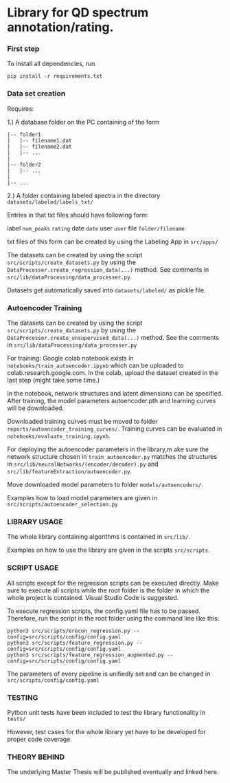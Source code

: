 # Library for QD spectrum annotation/rating.

### First step

To install all dependencies, run
	
	pip install -r requirements.txt


### Data set creation

Requires:

1.) A database folder on the PC containing of the form

	|-- folder1
	|	|-- filename1.dat     
	|	|-- filename2.dat
	|	|-- ...
	|
	|-- folder2
	|	|-- ...
	|
	|-- ...

2.) A folder containing labeled spectra in the directory `datasets/labeled/labels_txt/`

Entries in that txt files should have following form:

label `num_peaks` `rating` date `date` user `user` file `folder/filename`

txt files of this form can be created by using the Labeling App in `src/apps/`

The datasets can be created by using the script `src/scripts/create_datasets.py`
by using the `DataProcesser.create_regression_data(...)` method.
See comments in `src/lib/dataProcessing/data_processer.py`.

Datasets get automatically saved into `datasets/labeled/` as pickle file.

### Autoencoder Training

The datasets can be created by using the script `src/scripts/create_datasets.py` by using the `DataProcesser.create_unsupervised_data(...)` method.
See the comments in `src/lib/dataProcessing/data_processer.py`

For training: Google colab notebook exists in `notebooks/train_autoencoder.ipynb`
which can be uploaded to colab.research.google.com. 
In the colab, upload the dataset created in the last step (might take some time.)

In the notebook, network structures and latent dimensions can be specified.
After training, the model parameters autoencoder.pth and learning curves will be downloaded.

Downloaded training curves must be moved to folder `reports/autoencoder_training_curves/`.
Training curves can be evaluated in `notebooks/evaluate_training.ipynb`. 

For deploying the autoencoder parameters in the library,m ake sure the network structure chosen in `train_autoencoder.py` matches the structures in `src/lib/neuralNetworks/(encoder/decoder).py` and `src/lib/featureExtraction/autoencoder.py`.

Move downloaded model parameters to folder `models/autoencoders/`.

Examples how to load model parameters are given in `src/scripts/autoencoder_selection.py`


### LIBRARY USAGE

The whole library containing algorithms is contained in `src/lib/`.

Examples on how to use the library are given in the scripts `src/scripts`.


### SCRIPT USAGE

All scripts except for the regression scripts can be executed directly. Make sure 
to execute all scripts while the root folder is the folder in which
the whole project is contained. Visual Studio Code is suggested.

To execute regression scripts, the config.yaml file has to be passed. Therefore, run 
the script in the root folder using the command line like this:

	python3 src/scripts/erecon_regression.py --config=src/scripts/config/config.yaml
	python3 src/scripts/feature_regression.py --config=src/scripts/config/config.yaml
	python3 src/scripts/feature_regression_augmented.py --config=src/scripts/config/config.yaml

The parameters of every pipeline is unifiedly set and can be changed in `src/scripts/config/config.yaml`

### TESTING 

Python unit tests have been included to test the library functionality in `tests/`

However, test cases for the whole library yet have to be developed for proper code coverage.


### THEORY BEHIND

The underlying Master Thesis will be published eventually and linked here.


   
